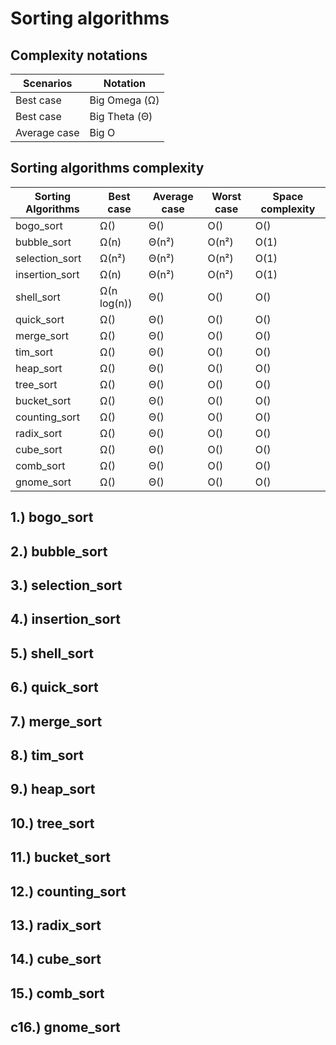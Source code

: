 # Sorting algorithms

## Complexity notations

| **Scenarios** | Notation      |
|---------------|---------------|
| Best case     | Big Omega (Ω) |
| Best case     | Big Theta (Θ) |
| Average case  | Big O         |

## Sorting algorithms complexity 

| **Sorting Algorithms** | Best case   | Average case | Worst case | Space complexity |
|------------------------|-------------|--------------|------------|------------------|
| bogo_sort              | Ω()         | Θ()          | O()        | O()              |
| bubble_sort            | Ω(n)        | Θ(n²)        | O(n²)      | O(1)             |
| selection_sort         | Ω(n²)       | Θ(n²)        | O(n²)      | O(1)             |
| insertion_sort         | Ω(n)        | Θ(n²)        | O(n²)      | O(1)             |
| shell_sort             | Ω(n log(n)) | Θ()          | O()        | O()              |
| quick_sort             | Ω()         | Θ()          | O()        | O()              |
| merge_sort             | Ω()         | Θ()          | O()        | O()              |
| tim_sort               | Ω()         | Θ()          | O()        | O()              |
| heap_sort              | Ω()         | Θ()          | O()        | O()              |
| tree_sort              | Ω()         | Θ()          | O()        | O()              |
| bucket_sort            | Ω()         | Θ()          | O()        | O()              |
| counting_sort          | Ω()         | Θ()          | O()        | O()              |
| radix_sort             | Ω()         | Θ()          | O()        | O()              |
| cube_sort              | Ω()         | Θ()          | O()        | O()              | 
| comb_sort              | Ω()         | Θ()          | O()        | O()              |
| gnome_sort             | Ω()         | Θ()          | O()        | O()              |



## 1.) bogo_sort

## 2.) bubble_sort

## 3.) selection_sort

## 4.) insertion_sort

## 5.) shell_sort

## 6.) quick_sort

## 7.) merge_sort

## 8.) tim_sort

## 9.) heap_sort

## 10.) tree_sort

## 11.) bucket_sort

## 12.) counting_sort

## 13.) radix_sort

## 14.) cube_sort

## 15.) comb_sort

## c16.) gnome_sort

